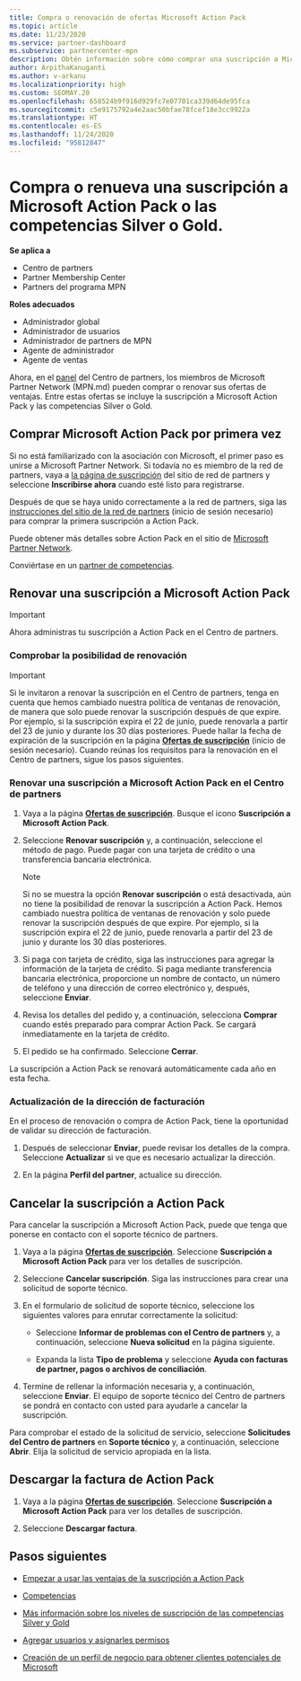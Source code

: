 ```yaml
---
title: Compra o renovación de ofertas Microsoft Action Pack
ms.topic: article
ms.date: 11/23/2020
ms.service: partner-dashboard
ms.subservice: partnercenter-mpn
description: Obtén información sobre cómo comprar una suscripción a Microsoft Action Pack y empezar a usar las ventajas de Action Pack. También aprenderás a realizar renovaciones, cancelaciones, visualizar tu factura y mucho más.
author: ArpithaKanuganti
ms.author: v-arkanu
ms.localizationpriority: high
ms.custom: SEOMAY.20
ms.openlocfilehash: 658524b9f916d929fc7e07701ca339d64de95fca
ms.sourcegitcommit: c5e9175792a4e2aac50bfae78fcef18e3cc9922a
ms.translationtype: HT
ms.contentlocale: es-ES
ms.lasthandoff: 11/24/2020
ms.locfileid: "95812847"
---
```

# <a name="buy-or-renew-a-microsoft-action-pack-subscription-or-silver-and-gold-competencies"></a>Compra o renueva una suscripción a Microsoft Action Pack o las competencias Silver o Gold.

**Se aplica a**

- Centro de partners
- Partner Membership Center
- Partners del programa MPN

**Roles adecuados**

- Administrador global
- Administrador de usuarios
- Administrador de partners de MPN
- Agente de administrador
- Agente de ventas

Ahora, en el [panel](https://partner.microsoft.com/dashboard) del Centro de partners, los miembros de Microsoft Partner Network (MPN.md) pueden comprar o renovar sus ofertas de ventajas. Entre estas ofertas se incluye la suscripción a Microsoft Action Pack y las competencias Silver o Gold.

## <a name="buy-microsoft-action-pack-for-the-first-time"></a>Comprar Microsoft Action Pack por primera vez

Si no está familiarizado con la asociación con Microsoft, el primer paso es unirse a Microsoft Partner Network. Si todavía no es miembro de la red de partners, vaya a [la página de suscripción](https://partner.microsoft.com/membership) del sitio de red de partners y seleccione **Inscribirse ahora** cuando esté listo para registrarse. 

Después de que se haya unido correctamente a la red de partners, siga las [instrucciones del sitio de la red de partners](https://partner.microsoft.com/membership/action-pack) (inicio de sesión necesario) para comprar la primera suscripción a Action Pack. 

Puede obtener más detalles sobre Action Pack en el sitio de [Microsoft Partner Network](https://partner.microsoft.com/membership/internal-use-software#simple-tab-content-3).

Conviértase en un [partner de competencias](https://partner.microsoft.com/membership/competencies). 

## <a name="renew-a-microsoft-action-pack-subscription"></a>Renovar una suscripción a Microsoft Action Pack

>[!IMPORTANT]
>Ahora administras tu suscripción a Action Pack en el Centro de partners.

### <a name="check-your-renewal-eligibility"></a>Comprobar la posibilidad de renovación

>[!IMPORTANT]
>Si le invitaron a renovar la suscripción en el Centro de partners, tenga en cuenta que hemos cambiado nuestra política de ventanas de renovación, de manera que solo puede renovar la suscripción después de que expire. Por ejemplo, si la suscripción expira el 22 de junio, puede renovarla a partir del 23 de junio y durante los 30 días posteriores.
>Puede hallar la fecha de expiración de la suscripción en la página [**Ofertas de suscripción**](https://partnercenter.microsoft.com/pcv/partnership/offers) (inicio de sesión necesario). Cuando reúnas los requisitos para la renovación en el Centro de partners, sigue los pasos siguientes.  

### <a name="to-renew-a-microsoft-action-pack-subscription-in-the-partner-center"></a>Renovar una suscripción a Microsoft Action Pack en el Centro de partners

1. Vaya a la página [**Ofertas de suscripción**](https://partnercenter.microsoft.com/pcv/partnership/offers). Busque el icono **Suscripción a Microsoft Action Pack**.  

2. Seleccione **Renovar suscripción** y, a continuación, seleccione el método de pago. Puede pagar con una tarjeta de crédito o una transferencia bancaria electrónica.

    >[!NOTE]
    >Si no se muestra la opción **Renovar suscripción** o está desactivada, aún no tiene la posibilidad de renovar la suscripción a Action Pack. Hemos cambiado nuestra política de ventanas de renovación y solo puede renovar la suscripción después de que expire. Por ejemplo, si la suscripción expira el 22 de junio, puede renovarla a partir del 23 de junio y durante los 30 días posteriores.  

3. Si paga con tarjeta de crédito, siga las instrucciones para agregar la información de la tarjeta de crédito. Si paga mediante transferencia bancaria electrónica, proporcione un nombre de contacto, un número de teléfono y una dirección de correo electrónico y, después, seleccione **Enviar**.

4. Revisa los detalles del pedido y, a continuación, selecciona **Comprar** cuando estés preparado para comprar Action Pack. Se cargará inmediatamente en la tarjeta de crédito.

5. El pedido se ha confirmado. Seleccione **Cerrar**.

La suscripción a Action Pack se renovará automáticamente cada año en esta fecha.

### <a name="update-your-bill-to-address"></a>Actualización de la dirección de facturación

En el proceso de renovación o compra de Action Pack, tiene la oportunidad de validar su dirección de facturación.

 1. Después de seleccionar **Enviar**, puede revisar los detalles de la compra. Seleccione **Actualizar** si ve que es necesario actualizar la dirección.
  
 1. En la página **Perfil del partner**, actualice su dirección.

## <a name="cancel-your-action-pack-subscription"></a>Cancelar la suscripción a Action Pack

Para cancelar la suscripción a Microsoft Action Pack, puede que tenga que ponerse en contacto con el soporte técnico de partners.

1. Vaya a la página [**Ofertas de suscripción**](https://partnercenter.microsoft.com/pcv/partnership/offers). Seleccione **Suscripción a Microsoft Action Pack** para ver los detalles de suscripción. 

3. Seleccione **Cancelar suscripción**. Siga las instrucciones para crear una solicitud de soporte técnico. 

4. En el formulario de solicitud de soporte técnico, seleccione los siguientes valores para enrutar correctamente la solicitud:

    -  Seleccione **Informar de problemas con el Centro de partners** y, a continuación, seleccione **Nueva solicitud** en la página siguiente.

    -  Expanda la lista **Tipo de problema** y seleccione **Ayuda con facturas de partner, pagos o archivos de conciliación**. 

5. Termine de rellenar la información necesaria y, a continuación, seleccione **Enviar**. El equipo de soporte técnico del Centro de partners se pondrá en contacto con usted para ayudarle a cancelar la suscripción.

Para comprobar el estado de la solicitud de servicio, seleccione **Solicitudes del Centro de partners** en **Soporte técnico** y, a continuación, seleccione **Abrir**. Elija la solicitud de servicio apropiada en la lista.  

## <a name="download-your-action-pack-invoice"></a>Descargar la factura de Action Pack

1. Vaya a la página [**Ofertas de suscripción**](https://partnercenter.microsoft.com/pcv/partnership/offers). Seleccione **Suscripción a Microsoft Action Pack** para ver los detalles de suscripción. 

3. Seleccione **Descargar factura**.
 
## <a name="next-steps"></a>Pasos siguientes

-   [Empezar a usar las ventajas de la suscripción a Action Pack](manage-your-partner-network-benefits.md)

-   [Competencias](learn-about-competencies.md)

-   [Más información sobre los niveles de suscripción de las competencias Silver y Gold](https://partner.microsoft.com/membership/internal-use-software#simple-tab-content-2)

-   [Agregar usuarios y asignarles permisos](create-user-accounts-and-set-permissions.md)

-   [Creación de un perfil de negocio para obtener clientes potenciales de Microsoft](create-a-marketing-profile.md)




